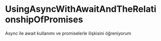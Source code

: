# UsingAsyncWithAwaitAndTheRelationshipOfPromises
Async ile await kullanımı ve promiselerle ilişkisini öğreniyorum
